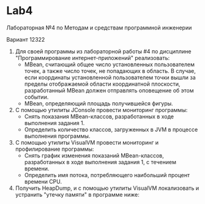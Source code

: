 # Lab4
Лабораторная №4 по Методам и средствам программной инженерии 

Вариант 12322

1. Для своей программы из лабораторной работы #4 по дисциплине "Программирование интернет-приложений" реализовать:
    * MBean, считающий общее число установленных пользователем точек, а также число точек, не попадающих в область. В случае, если координаты установленной пользователем точки вышли за пределы отображаемой области координатной плоскости, разработанный MBean должен отправлять оповещение об этом событии.
    * MBean, определяющий площадь получившейся фигуры.
2. С помощью утилиты JConsole провести мониторинг программы:
    * Снять показания MBean-классов, разработанных в ходе выполнения задания 1.
    * Определить количество классов, загруженных в JVM в процессе выполнения программы.
3. С помощью утилиты VisualVM провести мониторинг и профилирование программы:
    * Снять график изменения показаний MBean-классов, разработанных в ходе выполнения задания 1, с течением времени.
    * Определить имя потока, потребляющего наибольший процент времени CPU.
4. Получить HeapDump, и с помощью утилиты VisualVM локализовать и устранить "утечку памяти" в программе ниже:
